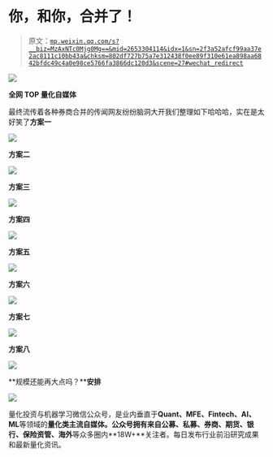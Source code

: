 # 你，和你，合并了！

> 原文：[`mp.weixin.qq.com/s?__biz=MzAxNTc0Mjg0Mg==&mid=2653304114&idx=1&sn=2f3a52afcf99aa37e2ac8111c10bb43a&chksm=802df727b75a7e312438f0ee89f310e61ea898aa6842bfdc49c4a0e98ce5766fa3866dc120d3&scene=27#wechat_redirect`](http://mp.weixin.qq.com/s?__biz=MzAxNTc0Mjg0Mg==&mid=2653304114&idx=1&sn=2f3a52afcf99aa37e2ac8111c10bb43a&chksm=802df727b75a7e312438f0ee89f310e61ea898aa6842bfdc49c4a0e98ce5766fa3866dc120d3&scene=27#wechat_redirect)

![](img/52530653e2ddbe651074f55a77bb8d3c.png)

**全网 TOP 量化自媒体**

最终流传着各种券商合并的传闻网友纷纷脑洞大开我们整理如下哈哈哈，实在是太好笑了**方案一**

![](img/d71baf2a98015af7f8f9221d077bf36e.png)

**方案二**

![](img/f1acf34f9de5b2637ffdf43ab86c2c78.png)

**方案三**

![](img/306a9130be120599fcfd1f4a6a61d175.png)

**方案四**

![](img/ee1d41b92dda8e0e15e17f97dc396ee1.png)

**方案五**

![](img/667b5b9156b659a2b804021d0109e2e0.png)

**方案六**

![](img/f9a5463b40b7230b7947e6caa70d3206.png)

**方案七**

![](img/eed873b769d63f25884f902530b4811e.png)

**方案八**

![](img/522ef0151f0489518620521414645963.png)

**规模还能再大点吗？****安排**

![](img/5883ebbdb59dc20ce5cccb890d9fbccb.png)

量化投资与机器学习微信公众号，是业内垂直于**Quant、MFE、Fintech、AI、ML**等领域的**量化类主流自媒体。**公众号拥有来自**公募、私募、券商、期货、银行、保险资管、海外**等众多圈内**18W+**关注者。每日发布行业前沿研究成果和最新量化资讯。